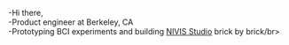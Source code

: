 -Hi there, </br>
-Product engineer at Berkeley, CA</br>
-Prototyping BCI experiments and building [NIVIS Studio](https://www.getnivis.com) brick by brick/br>





